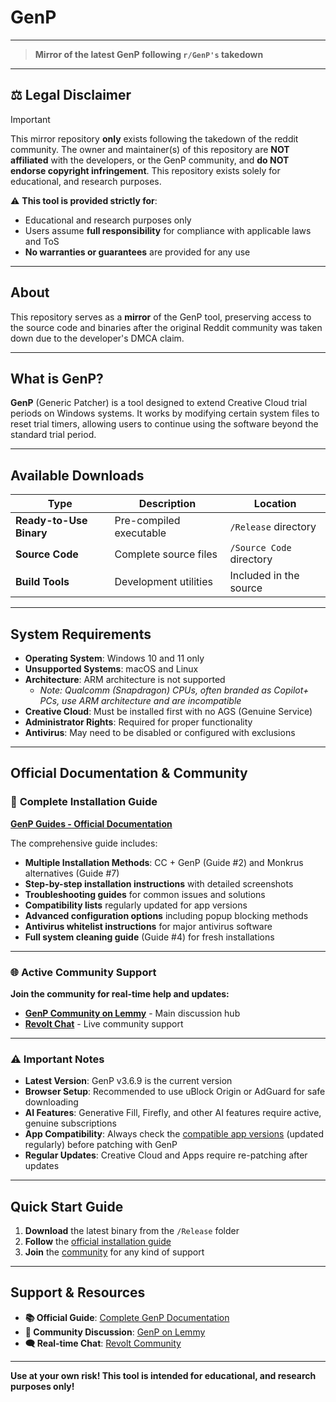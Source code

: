 # GenP

---

> **Mirror of the latest GenP following `r/GenP's` takedown**

---

## ⚖️ Legal Disclaimer

> [!Important]
> This mirror repository **only** exists following the takedown of the reddit community. The owner and maintainer(s) of this repository are **NOT affiliated** with the developers, or the GenP community, and **do NOT endorse copyright infringement**. This repository exists solely for educational, and research purposes.

⚠️ **This tool is provided strictly for**: 
- Educational and research purposes only
- Users assume **full responsibility** for compliance with applicable laws and ToS
- **No warranties or guarantees** are provided for any use

---

## About

This repository serves as a **mirror** of the GenP tool, preserving access to the source code and binaries after the original Reddit community was taken down due to the developer's DMCA claim.

---

## What is GenP?

**GenP** (Generic Patcher) is a tool designed to extend Creative Cloud trial periods on Windows systems. It works by modifying certain system files to reset trial timers, allowing users to continue using the software beyond the standard trial period.

---

## Available Downloads

| Type | Description | Location |
|------|-------------|----------|
| **Ready-to-Use Binary** | Pre-compiled executable | `/Release` directory |
| **Source Code** | Complete source files | `/Source Code` directory |
| **Build Tools** | Development utilities | Included in the source |

---

## System Requirements

- **Operating System**: Windows 10 and 11 only
- **Unsupported Systems**: macOS and Linux
- **Architecture**: ARM architecture is not supported
  - *Note: Qualcomm (Snapdragon) CPUs, often branded as Copilot+ PCs, use ARM architecture and are incompatible*
- **Creative Cloud**: Must be installed first with no AGS (Genuine Service)
- **Administrator Rights**: Required for proper functionality
- **Antivirus**: May need to be disabled or configured with exclusions

---

## Official Documentation & Community

### 📖 **Complete Installation Guide**
**[GenP Guides - Official Documentation](https://wiki.dbzer0.com/genp-guides/guide/#guide-2)**

The comprehensive guide includes:
- **Multiple Installation Methods**: CC + GenP (Guide #2) and Monkrus alternatives (Guide #7)
- **Step-by-step installation instructions** with detailed screenshots
- **Troubleshooting guides** for common issues and solutions
- **Compatibility lists** regularly updated for app versions
- **Advanced configuration options** including popup blocking methods
- **Antivirus whitelist instructions** for major antivirus software
- **Full system cleaning guide** (Guide #4) for fresh installations

---

### 🌐 **Active Community Support**

**Join the community for real-time help and updates:**
- **[GenP Community on Lemmy](https://lemmy.dbzer0.com/c/GenP)** - Main discussion hub
- **[Revolt Chat](https://app.revolt.chat/invite/cgccWFFx)** - Live community support

---

### ⚠️ **Important Notes**

- **Latest Version**: GenP v3.6.9 is the current version
- **Browser Setup**: Recommended to use uBlock Origin or AdGuard for safe downloading
- **AI Features**: Generative Fill, Firefly, and other AI features require active, genuine subscriptions
- **App Compatibility**: Always check the [compatible app versions](https://wiki.dbzer0.com/genp-guides/compatibility-list) (updated regularly) before patching with GenP
- **Regular Updates**: Creative Cloud and Apps require re-patching after updates

---

## Quick Start Guide

1. **Download** the latest binary from the `/Release` folder
2. **Follow** the [official installation guide](https://wiki.dbzer0.com/genp-guides/guide/#guide-2)
3. **Join** the [community](https://app.revolt.chat/invite/cgccWFFx) for any kind of support

---

## Support & Resources

- **📚 Official Guide**: [Complete GenP Documentation](https://wiki.dbzer0.com/genp-guides)
- **💬 Community Discussion**: [GenP on Lemmy](https://lemmy.dbzer0.com/c/GenP)
- **🗨️ Real-time Chat**: [Revolt Community](https://app.revolt.chat/invite/cgccWFFx)

---

**Use at your own risk! This tool is intended for educational, and research purposes only!**
